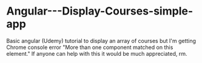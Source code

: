 # Angular---Display-Courses-simple-app
Basic angular (Udemy) tutorial to display an array of courses but I'm getting Chrome console error "More than one component matched on this element." If anyone can help with this it would be much appreciated, rm.
